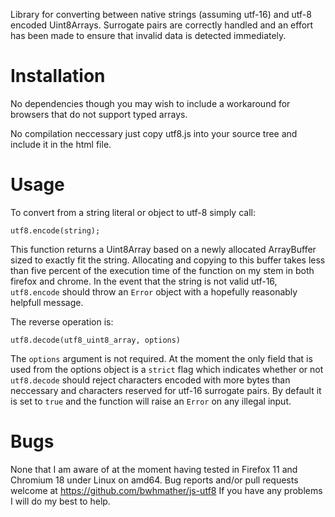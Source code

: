 Library for converting between native strings (assuming utf-16) and utf-8 encoded Uint8Arrays.
Surrogate pairs are correctly handled and an effort has been made to ensure that invalid data is detected immediately.


Installation
============
No dependencies though you may wish to include a workaround for browsers that do not support typed arrays.

No compilation neccessary just copy utf8.js into your source tree and include it in the html file.


Usage
=====
To convert from a string literal or object to utf-8 simply call:

    utf8.encode(string);

This function returns a Uint8Array based on a newly allocated ArrayBuffer sized to exactly fit the string.
Allocating and copying to this buffer takes less than five percent of the execution time of the function on my stem in both firefox and chrome.
In the event that the string is not valid utf-16, `utf8.encode` should throw an `Error` object with a hopefully reasonably helpfull message.

The reverse operation is:

    utf8.decode(utf8_uint8_array, options)

The `options` argument is not required.
At the moment the only field that is used from the options object is a `strict` flag which indicates whether or not `utf8.decode` should reject characters encoded with more bytes than neccessary and characters reserved for utf-16 surrogate pairs.
By default it is set to `true` and the function will raise an `Error` on any illegal input.


Bugs
====
None that I am aware of at the moment having tested in Firefox 11 and Chromium 18 under Linux on amd64.
Bug reports and/or pull requests welcome at https://github.com/bwhmather/js-utf8
If you have any problems I will do my best to help.

